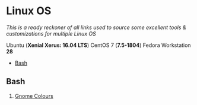 Linux OS
======================

*This is a ready reckoner of all links used to source some excellent tools & customizations for multiple Linux OS* 

Ubuntu (**Xenial Xerus: 16.04 LTS**)
CentOS 7 (**7.5-1804**)
Fedora Workstation **28**

- [Bash](#Bash)



## Bash

1. [Gnome Colours](https://github.com/Mayccoll/Gogh)
